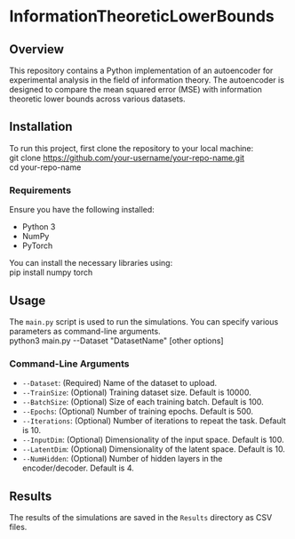 # InformationTheoreticLowerBounds

## Overview
This repository contains a Python implementation of an autoencoder for experimental analysis in the field of information theory. The autoencoder is designed to compare the mean squared error (MSE) with information theoretic lower bounds across various datasets.

## Installation

To run this project, first clone the repository to your local machine: \
git clone https://github.com/your-username/your-repo-name.git \
cd your-repo-name

### Requirements

Ensure you have the following installed:
- Python 3
- NumPy
- PyTorch

You can install the necessary libraries using: \
pip install numpy torch

## Usage

The `main.py` script is used to run the simulations. You can specify various parameters as command-line arguments. \
python3 main.py --Dataset "DatasetName" [other options]

### Command-Line Arguments

- `--Dataset`: (Required) Name of the dataset to upload.
- `--TrainSize`: (Optional) Training dataset size. Default is 10000.
- `--BatchSize`: (Optional) Size of each training batch. Default is 100.
- `--Epochs`: (Optional) Number of training epochs. Default is 500.
- `--Iterations`: (Optional) Number of iterations to repeat the task. Default is 10.
- `--InputDim`: (Optional) Dimensionality of the input space. Default is 100.
- `--LatentDim`: (Optional) Dimensionality of the latent space. Default is 10.
- `--NumHidden`: (Optional) Number of hidden layers in the encoder/decoder. Default is 4.

## Results

The results of the simulations are saved in the `Results` directory as CSV files.
